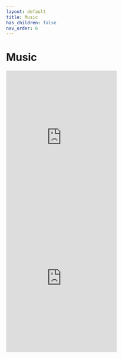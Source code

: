 ```yaml
---
layout: default
title: Music
has_children: false
nav_order: 6
---
```

# Music
<iframe src="https://open.spotify.com/embed/playlist/05aI0hSqOQS5G7S6pYZv9q" width="300" height="380" frameborder="0" allowtransparency="true" allow="encrypted-media"></iframe><iframe src="https://open.spotify.com/embed/playlist/4zsLrtsPSrM18UX5C752Ez" width="300" height="380" frameborder="0" allowtransparency="true" allow="encrypted-media"></iframe>
